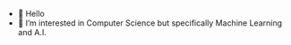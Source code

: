 - 👋 Hello
- 👀 I’m interested in Computer Science but specifically Machine Learning and A.I.

<!---
benjamin2jean/benjamin2jean is a ✨ special ✨ repository because its `README.md` (this file) appears on your GitHub profile.
You can click the Preview link to take a look at your changes.
--->
